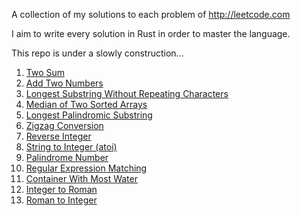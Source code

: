 A collection of my solutions to each problem of http://leetcode.com

I aim to write every solution in Rust in order to master the language.

This repo is under a slowly construction...


1. [Two Sum](https://github.com/Gabones/leet-code/tree/master/two-sum)
2. [Add Two Numbers](https://github.com/Gabones/leet-code/tree/master/add-two-numbers)
3. [Longest Substring Without Repeating Characters](https://github.com/Gabones/leet-code/tree/master/longest-substring)
4. [Median of Two Sorted Arrays](https://github.com/Gabones/leet-code/tree/master/median-sorted-arrays)
5. [Longest Palindromic Substring](https://github.com/Gabones/leet-code/tree/master/long-palind-substr)
6. [Zigzag Conversion](https://github.com/Gabones/leet-code/tree/master/zigzag-conversion)
7. [Reverse Integer](https://github.com/Gabones/leet-code/tree/master/reverse-integer)
8. [String to Integer (atoi)](https://github.com/Gabones/leet-code/tree/master/string-to-integer)
9. [Palindrome Number](https://github.com/Gabones/leet-code/tree/master/palindrome-number)
10. [Regular Expression Matching](https://github.com/Gabones/leet-code/tree/master/regular-expression-matching)
11. [Container With Most Water](https://github.com/Gabones/leet-code/tree/master/container-with-most-water)
12. [Integer to Roman](https://github.com/Gabones/leet-code/tree/master/integer-to-roman)
13. [Roman to Integer](https://github.com/Gabones/leet-code/tree/master/roman-to-integer)